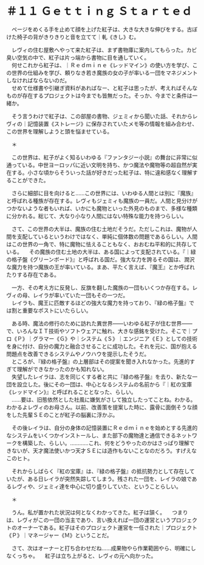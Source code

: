 # ＃１１ Ｇｅｔｔｉｎｇ Ｓｔａｒｔｅｄ

　ページをめくる手を止めて顔を上げた紅子は、大きな大きな伸びをする。古ぼけた椅子の背がきりきりと音を立てて｜軋《きし》む。

　レヴィの住む屋敷へやって来た紅子は、まず書物庫に案内してもらった。カビ臭い空気の中で、紅子は片っ端から書物に目を通していく。  
　何せこれから紅子は、｜Ｒｅｄｍｉｎｅ《レッドマイン》の使い方を学び、この世界の仕組みを学び、頼りなき若き魔族の女の子が率いる一団をマネジメントしなければならないのだ。  
　せめて仕様書や引継ぎ資料があればなー、と紅子は思ったが、考えればそんなものが存在するプロジェクトは今までも皆無だった。そっか、今までと条件は一緒か。

　そう言うわけで紅子は、この部屋の書物、ジェミィから聞いた話、それからレヴィの｜記憶装置《ストレージ》に保存されていたメモ等の情報を組み合わせ、この世界を理解しようと頭を悩ませている。

　＊

　この世界は、紅子がよく知るいわゆる『ファンタジー小説』の舞台に非常に似通っている。中世ヨーロッパに近い文明を持ち、かつ魔法や魔物等の超自然が実在する。小さな頃からそういった話が好きだった紅子は、特に違和感なく理解することができた。

　さらに細部に目を向けると……この世界には、いわゆる人間とは別に『魔族』と呼ばれる種族が存在する。レヴィもジェミィも魔族の一員だ。人間と見分けがつかないような者もいれば、いかにも魔物といった外見のものまで、多様な種類に分かれる。総じて、大なり小なり人間にはない特殊な能力を持つらしい。

　さて、この世界の大半は、魔族の住む土地だそうだ。ただしこれは、魔物が人間を支配しているというわけではなく、単純に個体数の問題であるらしい。人間はこの世界の一角で、特に魔物に怯えることもなく、おおむね平和的に共存している。
　その魔族の住む土地の大半は、ある国によって支配されている。『｜緑の格子盤《グリーンボード》』と呼ばれる国だ。強大な力を誇るその国は、潤沢な魔力を持つ魔族の王が率いている。まあ、平たく言えば、『魔王』とか呼ばれたりする存在である。

　一方、その考え方に反発し、反旗を翻した魔族の一団もいくつか存在する。レヴィの母、レイラが率いていた一団もその一つだ。  
　レイラも、魔王に匹敵するほどの強大な魔力を持っており、『緑の格子盤』では割と重要なポストにいたらしい。

　ある時、魔法の修行のために訪れた異世界――いわゆる紅子が住む世界――で、いろんなＩＴ技術やソフトウェアに触れ、大きな感銘を受けた。そこで｜プロ《Ｐ》｜グラマー《Ｇ》や｜システム《Ｓ》｜エンジニア《Ｅ》としての技術を身に付け、自分の魔力と融合させることに成功した。それを元に、国が抱える問題点を改善できるシステムやノウハウを提示したそうだ。  
　ところが、『緑の格子盤』の上層部はその提案を聞き入れなかった。先進的すぎて理解ができなかったのかも知れない。  
　失望したレイラは、志を同じくする者と共に『緑の格子盤』を去り、新たな一団を設立した。後にその一団は、中心となるシステムの名前から『｜紅の宝庫《レッドマイン》』と呼ばれることとなった、らしい。  
　……要は、旧態依然とした社風に嫌気がさして独立したってことね。わかる。わかるよレヴィのお母さん。以前、改善策を提案した時に、露骨に面倒そうな顔をした先輩ＳＥのことが紅子の脳裏に浮かぶ。

　その後レイラは、自分の身体の記憶装置にＲｅｄｍｉｎｅを始めとする先進的なシステムをいくつかインストールし、また部下の魔物達と通信できるネットワークを構築した、らしい。…………これ、何をどうやったのかはさっぱり理解できないが、天才魔法使いかつ天才ＳＥには造作もないことなのだろう。すげえなこのヒト。

　それからしばらく『紅の宝庫』は、『緑の格子盤』の抵抗勢力として存在していたが、ある日レイラが突然失踪してしまう。残された一団を、レイラの娘であるレヴィや、ジェミィ達を中心に切り盛りしていた、ということらしい。

　＊

　うん。私が置かれた状況は何となくわかってきた。紅子は頷く。
　つまりは、レヴィがこの一団の当主であり、言い換えれば一団の運営というプロジェクトのオーナーである。紅子はそのプロジェクト運営を一任された｜プロジェクト《Ｐ》｜マネージャー《Ｍ》ということだ。

　さて、次はオーナーと打ち合わせだね……成果物やら作業範囲やら、明確にしなくっちゃ。
　紅子は立ち上がると、レヴィの元へ向かった。
